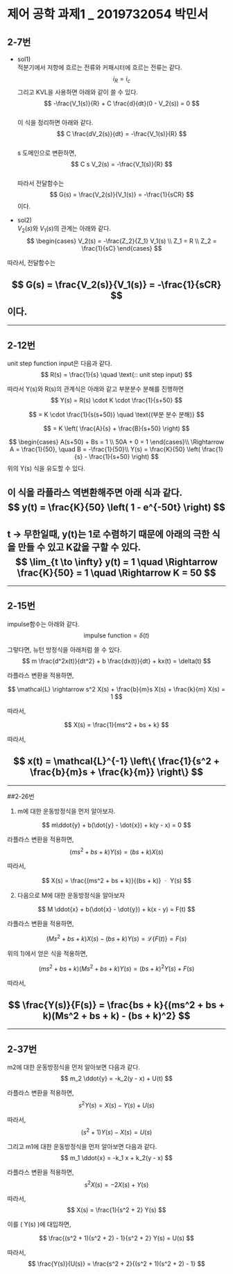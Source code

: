 # 제어 공학  과제1 _ 2019732054 박민서

## 2-7번  
+  sol1)  
적분기에서 저항에 흐르는 전류와 커패시터에 흐르는 전류는 같다.
$$
i_R = i_c
$$
그리고 KVL을 사용하면 아래와 같이 쓸 수 있다.
$$
-\frac{V_1(s)}{R} + C \frac{d}{dt}(0 - V_2(s)) = 0
$$  
이 식을 정리하면 아래와 같다.
$$
C \frac{dV_2(s)}{dt} = -\frac{V_1(s)}{R}
$$  
s 도메인으로 변환하면,
$$
C s V_2(s) = -\frac{V_1(s)}{R}
$$  
따라서 전달함수는
$$
G(s) = \frac{V_2(s)}{V_1(s)} = -\frac{1}{sCR}
$$ 이다.  
  
+ sol2)  
$V_2(s)$와 $V_1(s)$의 관계는 아래와 같다.
$$
\begin{cases}
V_2(s) = -\frac{Z_2}{Z_1} V_1(s) \\
Z_1 = R \\
Z_2 = \frac{1}{sC}
\end{cases}
$$

따라서, 전달함수는

$$
G(s) = \frac{V_2(s)}{V_1(s)} = -\frac{1}{sCR}
$$
이다.  
-----------------------
-----------------------  
## 2-12번  
unit step function input은 다음과 같다.
$$
R(s) = \frac{1}{s} \quad \text{:: unit step input}
$$ 
  
  
따라서 Y(s)와 R(s)의 관계식은 아래와 같고 부분분수 분해를 진행하면
$$
Y(s) = R(s) \cdot K \cdot \frac{1}{s+50}
$$

$$
= K \cdot \frac{1}{s(s+50)} \quad \text{(부분 분수 분해)} 
$$

$$
= K \left( \frac{A}{s} + \frac{B}{s+50} \right)
$$

$$
\begin{cases}
A(s+50) + Bs = 1  \\
50A + 0 = 1
\end{cases}\\
\Rightarrow A = \frac{1}{50}, \quad B = -\frac{1}{50}\\
Y(s) = \frac{K}{50} \left( \frac{1}{s} - \frac{1}{s+50} \right)
$$
위의 Y(s) 식을 유도할 수 있다.    
  
  

이 식을 라플라스 역변환해주면 아래 식과 같다.
$$
y(t) = \frac{K}{50} \left( 1 - e^{-50t} \right)
$$  
t → 무한일때, y(t)는 1로 수렴하기 때문에 아래의 극한 식을 만들 수 있고 K값을 구할 수 있다.
$$
\lim_{t \to \infty} y(t) = 1 \quad \Rightarrow \frac{K}{50} = 1 \quad \Rightarrow K = 50
$$
-----------
-------------

## 2-15번
impulse함수는 아래와 같다.
$$
\text{impulse function} = \delta(t)
$$  

그렇다면, 뉴턴 방정식을 아래처럼 쓸 수 있다.
$$
m \frac{d^2x(t)}{dt^2} + b \frac{dx(t)}{dt} + kx(t) = \delta(t)
$$  

라플라스 변환을 적용하면,

$$
\mathcal{L} \rightarrow s^2 X(s) + \frac{b}{m}s X(s) + \frac{k}{m} X(s) = 1
$$

따라서,

$$
X(s) = \frac{1}{ms^2 + bs + k}
$$

따라서,

$$
x(t) = \mathcal{L}^{-1} \left\{ \frac{1}{s^2 + \frac{b}{m}s + \frac{k}{m}} \right\}
$$  
---------
---
##2-26번  
1) m에 대한 운동방정식을 먼저 알아보자.

$$
m\ddot{y} + b(\dot{y} - \dot{x}) + k(y - x) = 0
$$  

라플라스 변환을 적용하면,
$$
(ms^2 + bs + k)Y(s) = (bs + k)X(s)
$$

따라서,

$$
X(s) = \frac{(ms^2 + bs + k)}{(bs + k)} ㆍ Y(s)
$$  

2) 다음으로 M에 대한 운동방정식을 알아보자

$$
M \ddot{x} + b(\dot{x} - \dot{y}) + k(x - y) = F(t)
$$

라플라스 변환을 적용하면,

$$
(Ms^2 + bs + k) X(s) - (bs + k) Y(s) = \mathcal{L}\{F(t)\} = F(s)
$$  

위의 1)에서 얻은 식을 적용하면,

$$
(ms^2 + bs + k)(Ms^2 + bs + k) Y(s) = (bs + k)^2 Y(s) + F(s)
$$

따라서,

$$
\frac{Y(s)}{F(s)} = \frac{bs + k}{(ms^2 + bs + k)(Ms^2 + bs + k) - (bs + k)^2}
$$  
------
-------
## 2-37번  
 m2에 대한 운동방정식을 먼저 알아보면 다음과 같다.
$$
m_2 \ddot{y} = -k_2(y - x) + U(t)
$$  

라플라스 변환을 적용하면,
$$
s^2 Y(s) = X(s) - Y(s) + U(s)
$$  

따라서,
$$
(s^2 + 1) Y(s) - X(s) = U(s)
$$



 그리고 m1에 대한 운동방정식을 먼저 알아보면 다음과 같다.
$$
m_1 \ddot{x} = -k_1 x + k_2(y - x)
$$  

라플라스 변환을 적용하면,
$$
s^2 X(s) = -2 X(s) + Y(s)
$$  


따라서,
$$
X(s) = \frac{1}{s^2 + 2} Y(s)
$$

이를 \( Y(s) \)에 대입하면,

$$
\frac{(s^2 + 1)(s^2 + 2) - 1}{s^2 + 2} Y(s) = U(s)
$$  

따라서,
$$
\frac{Y(s)}{U(s)} = \frac{s^2 + 2}{(s^2 + 1)(s^2 + 2) - 1}
$$
